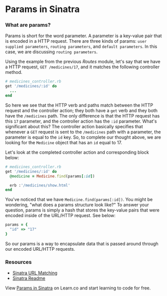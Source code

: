 # Params in Sinatra

### What are params?

Params is short for the word parameter. A parameter is a key-value pair that is encoded in a HTTP request. There are three kinds of params: `user supplied parameters`, `routing parameters`, and `default parameters`. In this case, we are discussing `routing parameters`.

Using the example from the previous *Routes* module, let's say that we have a HTTP request, `GET /medicines/17`, and it matches the following controller method.

```ruby
# medicines_controller.rb
get '/medicines/:id' do
  ...
end
```

So here we see that the HTTP verb and paths match between the HTTP request and the controller action; they both have a `get` verb and they both have the `/medicines` path. The only difference is that the HTTP request has this `17` parameter, and the controller action has the `:id` parameter. What's significant about this? The controller action basically specifies that whenever a `GET` request is sent to the `/medicines` path with a parameter, the parameter is equal to the `id` key. So, to complete our thought above, we are looking for the `Medicine` object that has an `id` equal to 17.

Let's look at the completed controller action and corresponding block below:

```ruby
# medicines_controller.rb
get '/medicines/:id' do
  @medicine = Medicine.find(params[:id])

  erb :'/medicines/show.html'
end
```

You've noticed that we have `Medicine.find(params[:id])`. You might be wondering, "what does a params structure look like?" To answer your question, params is simply a hash that stores the key-value pairs that were encoded inside of the URL/HTTP request. See below:

```ruby
params = {
  "id" => "17"
}
```

So our params is a way to encapsulate data that is passed around through our encoded URL/HTTP requests. 

### Resources
- [Sinatra URL Matching](http://ruby.about.com/od/sinatra/ss/sinatra3_3.htm)
- [Sinatra Readme](http://www.sinatrarb.com/intro.html)

<p data-visibility='hidden'>View <a href='https://learn.co/lessons/sinatra-params-readme' title='Params in Sinatra'>Params in Sinatra</a> on Learn.co and start learning to code for free.</p>
